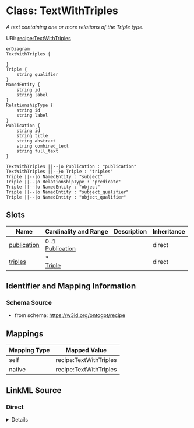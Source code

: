 

# Class: TextWithTriples


_A text containing one or more relations of the Triple type._





URI: [recipe:TextWithTriples](http://w3id.org/ontogpt/recipe/TextWithTriples)



```mermaid
erDiagram
TextWithTriples {

}
Triple {
    string qualifier  
}
NamedEntity {
    string id  
    string label  
}
RelationshipType {
    string id  
    string label  
}
Publication {
    string id  
    string title  
    string abstract  
    string combined_text  
    string full_text  
}

TextWithTriples ||--|o Publication : "publication"
TextWithTriples ||--}o Triple : "triples"
Triple ||--|o NamedEntity : "subject"
Triple ||--|o RelationshipType : "predicate"
Triple ||--|o NamedEntity : "object"
Triple ||--|o NamedEntity : "subject_qualifier"
Triple ||--|o NamedEntity : "object_qualifier"

```



<!-- no inheritance hierarchy -->


## Slots

| Name | Cardinality and Range | Description | Inheritance |
| ---  | --- | --- | --- |
| [publication](publication.md) | 0..1 <br/> [Publication](Publication.md) |  | direct |
| [triples](triples.md) | * <br/> [Triple](Triple.md) |  | direct |









## Identifier and Mapping Information







### Schema Source


* from schema: https://w3id.org/ontogpt/recipe





## Mappings

| Mapping Type | Mapped Value |
| ---  | ---  |
| self | recipe:TextWithTriples |
| native | recipe:TextWithTriples |





## LinkML Source

<!-- TODO: investigate https://stackoverflow.com/questions/37606292/how-to-create-tabbed-code-blocks-in-mkdocs-or-sphinx -->

### Direct

<details>
```yaml
name: TextWithTriples
description: A text containing one or more relations of the Triple type.
from_schema: https://w3id.org/ontogpt/recipe
attributes:
  publication:
    name: publication
    annotations:
      prompt.skip:
        tag: prompt.skip
        value: 'true'
    from_schema: https://w3id.org/ontogpt/recipe
    rank: 1000
    domain_of:
    - TextWithTriples
    - TextWithEntity
    range: Publication
    inlined: true
  triples:
    name: triples
    from_schema: https://w3id.org/ontogpt/recipe
    rank: 1000
    multivalued: true
    domain_of:
    - TextWithTriples
    range: Triple
    inlined: true
    inlined_as_list: true

```
</details>

### Induced

<details>
```yaml
name: TextWithTriples
description: A text containing one or more relations of the Triple type.
from_schema: https://w3id.org/ontogpt/recipe
attributes:
  publication:
    name: publication
    annotations:
      prompt.skip:
        tag: prompt.skip
        value: 'true'
    from_schema: https://w3id.org/ontogpt/recipe
    rank: 1000
    alias: publication
    owner: TextWithTriples
    domain_of:
    - TextWithTriples
    - TextWithEntity
    range: Publication
    inlined: true
  triples:
    name: triples
    from_schema: https://w3id.org/ontogpt/recipe
    rank: 1000
    multivalued: true
    alias: triples
    owner: TextWithTriples
    domain_of:
    - TextWithTriples
    range: Triple
    inlined: true
    inlined_as_list: true

```
</details>